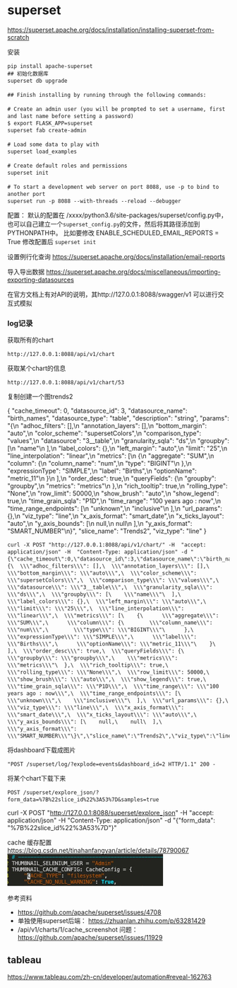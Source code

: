 # superset


https://superset.apache.org/docs/installation/installing-superset-from-scratch


安装

```
pip install apache-superset
## 初始化数据库
superset db upgrade

## Finish installing by running through the following commands:

# Create an admin user (you will be prompted to set a username, first and last name before setting a password)
$ export FLASK_APP=superset
superset fab create-admin

# Load some data to play with
superset load_examples

# Create default roles and permissions
superset init

# To start a development web server on port 8088, use -p to bind to another port
superset run -p 8088 --with-threads --reload --debugger
```


配置：
默认的配置在 /xxxx/python3.6/site-packages/superset/config.py中，也可以自己建立一个`superset_config.py`的文件，然后将其路径添加到PYTHONPATH中。
比如要修改 ENABLE_SCHEDULED_EMAIL_REPORTS = True
修改配置后 `superset init`


设置例行化查询 https://superset.apache.org/docs/installation/email-reports



导入导出数据
https://superset.apache.org/docs/miscellaneous/importing-exporting-datasources

在官方文档上有对API的说明，其http://127.0.0.1:8088/swagger/v1 可以进行交互式模拟


### log记录

获取所有的chart

```
http://127.0.0.1:8088/api/v1/chart
```
获取某个chart的信息

```
http://127.0.0.1:8088/api/v1/chart/53
```

复制创建一个图trends2

{
  "cache_timeout": 0,
  "datasource_id": 3,
  "datasource_name": "birth_names",
  "datasource_type": "table",
  "description": "string",
  "params": "{\n  \"adhoc_filters\": [],\n  \"annotation_layers\": [],\n  \"bottom_margin\": \"auto\",\n  \"color_scheme\": \"supersetColors\",\n  \"comparison_type\": \"values\",\n  \"datasource\": \"3__table\",\n  \"granularity_sqla\": \"ds\",\n  \"groupby\": [\n    \"name\"\n  ],\n  \"label_colors\": {},\n  \"left_margin\": \"auto\",\n  \"limit\": \"25\",\n  \"line_interpolation\": \"linear\",\n  \"metrics\": [\n    {\n      \"aggregate\": \"SUM\",\n      \"column\": {\n        \"column_name\": \"num\",\n        \"type\": \"BIGINT\"\n      },\n      \"expressionType\": \"SIMPLE\",\n      \"label\": \"Births\",\n      \"optionName\": \"metric_11\"\n    }\n  ],\n  \"order_desc\": true,\n  \"queryFields\": {\n    \"groupby\": \"groupby\",\n    \"metrics\": \"metrics\"\n  },\n  \"rich_tooltip\": true,\n  \"rolling_type\": \"None\",\n  \"row_limit\": 50000,\n  \"show_brush\": \"auto\",\n  \"show_legend\": true,\n  \"time_grain_sqla\": \"P1D\",\n  \"time_range\": \"100 years ago : now\",\n  \"time_range_endpoints\": [\n    \"unknown\",\n    \"inclusive\"\n  ],\n  \"url_params\": {},\n  \"viz_type\": \"line\",\n  \"x_axis_format\": \"smart_date\",\n  \"x_ticks_layout\": \"auto\",\n  \"y_axis_bounds\": [\n    null,\n    null\n  ],\n  \"y_axis_format\": \"SMART_NUMBER\"\n}",
"slice_name": "Trends2",
  "viz_type": "line"
}

```
curl -X POST "http://127.0.0.1:8088/api/v1/chart/" -H  "accept: application/json" -H  "Content-Type: application/json" -d "{\"cache_timeout\":0,\"datasource_id\":3,\"datasource_name\":\"birth_names\",\"datasource_type\":\"table\",\"description\":\"string\",\"params\":\"{\  \\\"adhoc_filters\\\": [],\  \\\"annotation_layers\\\": [],\  \\\"bottom_margin\\\": \\\"auto\\\",\  \\\"color_scheme\\\": \\\"supersetColors\\\",\  \\\"comparison_type\\\": \\\"values\\\",\  \\\"datasource\\\": \\\"3__table\\\",\  \\\"granularity_sqla\\\": \\\"ds\\\",\  \\\"groupby\\\": [\    \\\"name\\\"\  ],\  \\\"label_colors\\\": {},\  \\\"left_margin\\\": \\\"auto\\\",\  \\\"limit\\\": \\\"25\\\",\  \\\"line_interpolation\\\": \\\"linear\\\",\  \\\"metrics\\\": [\    {\      \\\"aggregate\\\": \\\"SUM\\\",\      \\\"column\\\": {\        \\\"column_name\\\": \\\"num\\\",\        \\\"type\\\": \\\"BIGINT\\\"\      },\      \\\"expressionType\\\": \\\"SIMPLE\\\",\      \\\"label\\\": \\\"Births\\\",\      \\\"optionName\\\": \\\"metric_11\\\"\    }\  ],\  \\\"order_desc\\\": true,\  \\\"queryFields\\\": {\    \\\"groupby\\\": \\\"groupby\\\",\    \\\"metrics\\\": \\\"metrics\\\"\  },\  \\\"rich_tooltip\\\": true,\  \\\"rolling_type\\\": \\\"None\\\",\  \\\"row_limit\\\": 50000,\  \\\"show_brush\\\": \\\"auto\\\",\  \\\"show_legend\\\": true,\  \\\"time_grain_sqla\\\": \\\"P1D\\\",\  \\\"time_range\\\": \\\"100 years ago : now\\\",\  \\\"time_range_endpoints\\\": [\    \\\"unknown\\\",\    \\\"inclusive\\\"\  ],\  \\\"url_params\\\": {},\  \\\"viz_type\\\": \\\"line\\\",\  \\\"x_axis_format\\\": \\\"smart_date\\\",\  \\\"x_ticks_layout\\\": \\\"auto\\\",\  \\\"y_axis_bounds\\\": [\    null,\    null\  ],\  \\\"y_axis_format\\\": \\\"SMART_NUMBER\\\"\}\",\"slice_name\":\"Trends2\",\"viz_type\":\"line\"}"
```



将dashboard下载成图片 
```
"POST /superset/log/?explode=events&dashboard_id=2 HTTP/1.1" 200 -
```

将某个chart下载下来
```
POST /superset/explore_json/?form_data=%7B%22slice_id%22%3A53%7D&samples=true
```


curl -X POST "http://127.0.0.1:8088/superset/explore_json" -H  "accept: application/json" -H  "Content-Type: application/json" -d "{\"form_data\": \"%7B%22slice_id%22%3A53%7D\"}"


cache
缓存配置 https://blog.csdn.net/tinahanfangyan/article/details/78790067
![](/media/16100985461942.jpg)


参考资料
- https://github.com/apache/superset/issues/4708
- 单独使用superset后端： https://zhuanlan.zhihu.com/p/63281429
- /api/v1/charts/1/cache_screenshot 问题： https://github.com/apache/superset/issues/11929





## tableau

https://www.tableau.com/zh-cn/developer/automation#reveal-162763